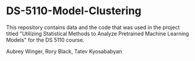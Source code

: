 # DS-5110-Model-Clustering
This repository contains data and the code that was used in the project titled "Utilizing Statistical Methods to Analyze Pretrained Machine Learning Models" for the DS 5110 course.

Aubrey Winger, Rory Black, Tatev Kyosababyan
